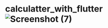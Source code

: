# calculatter_with_flutter![Screenshot (7)](https://user-images.githubusercontent.com/96682550/150771157-90a6ac4e-e13a-49a2-9e4f-900057ad8015.png)
